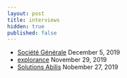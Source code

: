 ```yaml
---
layout: post
title: interviews
hidden: true
published: false
---
```

* [Société Générale](https://www.societegenerale.com/) December 5, 2019
* [explorance](https://explorance.com/) November 29, 2019
* [Solutions Abilis](https://www.abilis-solutions.com/) Nobember 27, 2019

